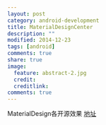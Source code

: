 ```yaml
---
layout: post
category: android-development
title: MaterialDesignCenter
description: ""
modified: 2014-12-23
tags: [android]
comments: true
share: true
image:
  feature: abstract-2.jpg
  credit: 
  creditlink: 
comments: true
---
```


MaterialDesign各开源效果 [地址](https://github.com/lightSky/MaterialDesignCenter)